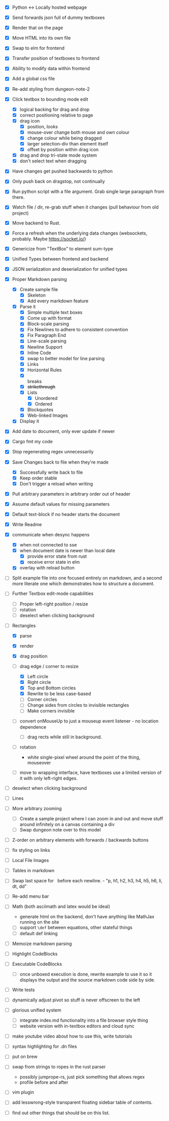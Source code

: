 - [x] Python <-> Locally hosted webpage
- [x] Send forwards json full of dummy textboxes
- [x] Render that on the page
- [x] Move HTML into its own file
- [x] Swap to elm for frontend
- [x] Transfer position of textboxes to frontend
- [x] Ability to modify data within frontend

- [x] Add a global css file
- [x] Re-add styling from dungeon-note-2

- [x] Click textbox to bounding mode edit
    - [x] logical backing for drag and drop
    - [x] correct positioning relative to page
    - [x] drag icon
        - [x] position, looks
        - [x] mouse-over change both mouse and own colour
        - [x] change colour while being dragged
        - [x] larger selection-div than element itself
        - [x] offset by position within drag icon
    - [x] drag and drop tri-state mode system
    - [x] don't select text when dragging

- [x] Have changes get pushed backwards to python
- [x] Only push back on dragstop, not continually 

- [x] Run python script with a file argument. Grab single large paragraph from there.
- [x] Watch file / dir, re-grab stuff when it changes (pull behaviour from old project)

- [x] Move backend to Rust.

- [x] Force a refresh when the underlying data changes (websockets, probably.
      Maybe https://socket.io/)

- [x] Genericize from "TextBox" to element sum-type
- [x] Unified Types between frontend and backend
- [x] JSON serialization and deserialization for unified types
- [x] Proper Markdown parsing
    - [x] Create sample file
        - [x] Skeleton 
        - [x] Add every markdown feature

    - [x] Parse it
        - [x] Simple multiple text boxes
        - [x] Come up with format
        - [x] Block-scale parsing
        - [x] Fix Newlines to adhere to consistent convention
        - [x] Fix Paragraph End
        - [x] Line-scale parsing
        - [x] Newline Support
        - [x] Inline Code
        - [x] swap to better model for line parsing
        - [x] Links
        - [x] Horizontal Rules
        - [x] <br> breaks
        - [x] ~~strikethrough~~
        - [x] Lists
            - [x] Unordered
            - [x] Ordered
        - [x] Blockquotes
        - [x] Web-linked Images

    - [x] Display it

- [x] Add date to document, only ever update if newer

- [x] Cargo fmt my code

- [x] Stop regenerating regex unnecessarily

- [x] Save Changes back to file when they're made
    - [x] Successfully write back to file
    - [x] Keep order stable
    - [x] Don't trigger a reload when writing

- [x] Pull arbitrary parameters in arbitrary order out of header
- [x] Assume default values for missing parameters
- [x] Default text-block if no header starts the document

- [x] Write Readme

- [x] communicate when desync happens
    - [x] when not connected to sse
    - [x] when document date is newer than local date
        - [x] provide error state from rust
        - [x] receive error state in elm
    - [x] overlay with reload button

- [ ] Split example file into one focused entirely on markdown, and a second
      more literate one which demonstrates how to structure a document.

- [ ] Further Textbox edit-mode capabilities
    - [ ] Proper left-right position / resize
    - [ ] rotation
    - [ ] deselect when clicking background

- [ ] Rectangles
    - [x] parse
    - [x] render
    - [x] drag position
    - [ ] drag edge / corner to resize
        - [x] Left circle
        - [x] Right circle
        - [x] Top and Bottom circles
        - [x] Rewrite to be less case-based
        - [ ] Corner circles
        - [ ] Change sides from circles to invisible rectangles
        - [ ] Make corners invisible
    - [ ] convert onMouseUp to just a mouseup event listener - no location dependence
        - [ ] drag rects while still in background.
    - [ ] rotation
        - white single-pixel wheel around the point of the thing, mouseover
    - [ ] move to wrapping interface, have textboxes use a limited version
          of it with only left-right edges.


- [ ] deselect when clicking background

- [ ] Lines

- [ ] More arbitrary zooming
    - [ ] Create a sample project where I can zoom in and out and move stuff around infinitely on a canvas containing a div
    - [ ] Swap dungeon note over to this model

- [ ] Z-order on arbitrary elements with forwards / backwards buttons

- [ ] fix styling on links
- [ ] Local File Images
- [ ] Tables in markdown
- [ ] Swap last space for &nbsp; before each newline.
        - "p, h1, h2, h3, h4, h5, h6, li, dt, dd"

- [ ] Re-add menu bar
- [ ] Math (both asciimath and latex would be ideal)
    - generate html on the backend, don't have anything like MathJax
      running on the site
    - [ ] support `\def` between equations, other stateful things
    - [ ] default def linking
- [ ] Memoize markdown parsing
- [ ] Highlight CodeBlocks
- [ ] Executable CodeBlocks
    - [ ] once unboxed execution is done, rewrite example to use it so it
      displays the output and the source markdown code side by side.
- [ ] Write tests
- [ ] dynamically adjust pivot so stuff is never offscreen to the left
- [ ] glorious unified system
    - [ ] integrate index.md functionality into a file browser style thing
    - [ ] website version with in-textbox editors and cloud sync
- [ ] make youtube video about how to use this, write tutorials
- [ ] syntax highlighting for .dn files
- [ ] put on brew
- [ ] swap from strings to ropes in the rust parser
    - possibly jumprope-rs, just pick something that allows regex
    - profile before and after
- [ ] vim plugin
- [ ] add lesswrong-style transparent floating sidebar table of contents.
- [ ] find out other things that should be on this list.
